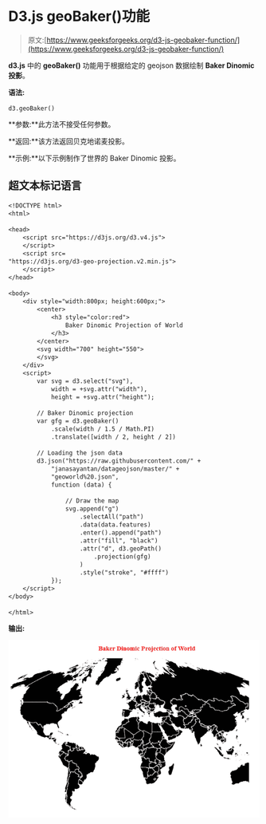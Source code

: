 # D3.js geoBaker()功能

> 原文:[https://www.geeksforgeeks.org/d3-js-geobaker-function/](https://www.geeksforgeeks.org/d3-js-geobaker-function/)

**d3.js** 中的 **geoBaker()** 功能用于根据给定的 geojson 数据绘制 **Baker Dinomic 投影**。

**语法:**

```
d3.geoBaker()

```

**参数:**此方法不接受任何参数。

**返回:**该方法返回贝克地诺麦投影。

**示例:**以下示例制作了世界的 Baker Dinomic 投影。

## 超文本标记语言

```
<!DOCTYPE html>
<html>

<head>
    <script src="https://d3js.org/d3.v4.js">
    </script>
    <script src=
"https://d3js.org/d3-geo-projection.v2.min.js">
    </script>
</head>

<body>
    <div style="width:800px; height:600px;">
        <center>
            <h3 style="color:red">
                Baker Dinomic Projection of World
            </h3>
        </center>
        <svg width="700" height="550">
        </svg>
    </div>
    <script>
        var svg = d3.select("svg"),
            width = +svg.attr("width"),
            height = +svg.attr("height");

        // Baker Dinomic projection
        var gfg = d3.geoBaker()
            .scale(width / 1.5 / Math.PI)
            .translate([width / 2, height / 2])

        // Loading the json data 
        d3.json("https://raw.githubusercontent.com/" +
            "janasayantan/datageojson/master/" +
            "geoworld%20.json",
            function (data) {

                // Draw the map
                svg.append("g")
                    .selectAll("path")
                    .data(data.features)
                    .enter().append("path")
                    .attr("fill", "black")
                    .attr("d", d3.geoPath()
                        .projection(gfg)
                    )
                    .style("stroke", "#ffff")
            });
    </script>
</body>

</html>
```

**输出:**

![](img/8debf7c4ae58f410a5505be16cff64f3.png)
